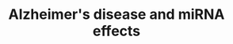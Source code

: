 ---
annotations:
- type: Pathway Ontology
  value: disease pathway
- type: Pathway Ontology
  value: Alzheimer's disease pathway
- type: Disease Ontology
  value: Alzheimer's disease
authors:
- Nsalomonis
- Thomas
- Khanspers
- MaintBot
- AlexanderPico
- Jmelius
- Egonw
- Fehrhart
- Lovnish.thakur
- Susan
- Eweitz
description: 'This pathway displays current genes, proteolytic events and other processes
  associated with the progression of Alzheimer''s disease. Note: mitochondrial associated
  genes Cx I through Cx V are not currently included, as these correspond to over
  a hundred distinct factors. See below source URL for more information.   Proteins
  on this pathway have targeted assays available via the [https://assays.cancer.gov/available_assays?wp_id=WP2059
  CPTAC Assay Portal]'
last-edited: 2021-06-29
organisms:
- Homo sapiens
redirect_from:
- /index.php/Pathway:WP2059
- /instance/WP2059
schema-jsonld:
- '@context': https://schema.org/
  '@id': https://wikipathways.github.io/pathways/WP2059.html
  '@type': Dataset
  creator:
    '@type': Organization
    name: WikiPathways
  description: 'This pathway displays current genes, proteolytic events and other
    processes associated with the progression of Alzheimer''s disease. Note: mitochondrial
    associated genes Cx I through Cx V are not currently included, as these correspond
    to over a hundred distinct factors. See below source URL for more information.   Proteins
    on this pathway have targeted assays available via the [https://assays.cancer.gov/available_assays?wp_id=WP2059
    CPTAC Assay Portal]'
  keywords:
  - CALML5
  - MIR33B
  - MAPT
  - GRIN2B
  - CASP12
  - DVL3
  - TPTEP2-CSNK1E
  - CALML4
  - IP3
  - CACNA1F
  - NCSTN
  - GRIN1
  - MIR3200
  - CALML3
  - PLCB2
  - MIR326
  - PLCB3
  - CSNK2A3
  - MIR124-2
  - BACE1
  - ULK1
  - CDK5R1 / p35
  - Pathway
  - Ca2+
  - APC
  - 'Calcium Signaling '
  - IKBKB
  - TUBA4A
  - INS
  - EIF2AK2
  - CSNK1E
  - CTNNB1
  - MAP2K7
  - MIR598
  - DKK2
  - MIR135A1
  - CSNK2A1
  - MIR495
  - SNCA
  - PSMC2
  - RB1CC1
  - MAP3K5
  - MIR29B1
  - MIR21
  - Induction of Apoptosis
  - PSMB5
  - MIR129-1
  - ARAF
  - NRBF2
  - PSMB6
  - GAPDH
  - MIR9-1
  - MIR377
  - PSMD3
  - WNT7A
  - ITPR2
  - AKT1
  - FRAT2
  - DNA damage
  - ULK2
  - AKT3
  - PSMD7
  - Wnt signaling pathway
  - PSMD8
  - HRAS
  - PSMC4
  - PSEN1
  - MTOR
  - TUBA3C
  - LRP5
  - ADAM10
  - ADAM17
  - MIR181A1
  - PPP3CC
  - NAC fragment
  - Lipid peroxidation
  - KLC4
  - NOS2
  - DVL1
  - MIR410
  - TUBB
  - MAPK10
  - PTGS2
  - NOS1
  - TUBB4B
  - MIR134
  - sAPP beta
  - PSMC3
  - WNT6
  - MIR135A2
  - FZD10
  - MIR138-2
  - MIR708
  - FADD
  - TUBB3
  - PPP3CB
  - GRIN2A
  - PSMB1
  - FZD7
  - MIR671
  - PIK3R3
  - MIR219-2
  - MCU
  - PSMB7
  - PSMB2
  - MIR3176
  - PIK3CB
  - FZD5
  - SEM1
  - MIR22
  - IL1B
  - FZD8
  - FZD2
  - GRIN2C
  - PSMA8
  - TUBA8
  - NFKB1
  - DVL2
  - APOE
  - DDIT3
  - superoxide
  - PSMA5
  - KLC2
  - ATP2A2
  - PSMB4
  - CACNA1D
  - PSMA3
  - CHUK
  - VDAC2
  - PLCB1
  - GNAQ
  - MIR124-3
  - CSNK2B
  - MAPK8
  - CSF1
  - KLC3
  - CDK5
  - Inflammation
  - PSMA7
  - GSK3B
  - MIR9-2
  - PSEN2
  - ATF6
  - PPID
  - MIR181A2
  - MIR181B2
  - MIR381
  - IRS4
  - RTN4
  - TNFRSF1A
  - CHRNA7
  - PSMC5
  - MIR431
  - SLC25A31
  - KIF5B
  - ITPR1
  - MIR887
  - WNT16
  - HSD17B10
  - MIR101
  - MIR769
  - BRAF
  - TUBA3E
  - MIR873
  - Cx II
  - APP
  - IL1A
  - ONOO-
  - TUBA1B
  - MAPK3
  - APH1A
  - PSMC1
  - FZD1
  - MIR181D
  - BECN1
  - 'NO'
  - MAPK9
  - ATG101
  - KLC1
  - WNT2B
  - MIR1285-2
  - KIF5C
  - FZD6
  - MIR329-2
  - PSMB3
  - NOX1
  - MIR218-2
  - KIF5A
  - GRIN2D
  - NAE1
  - MME
  - CASP9
  - MIR375
  - CACNA1C
  - MIR181B1
  - 'APP intracellular '
  - PSMA1
  - ITPR3
  - MIR29A
  - ATG2B
  - MAP2K1
  - ERN1
  - KRAS
  - MIR29C
  - MIR132
  - PLCB4
  - CASP3
  - MIR125A
  - DKK4
  - WNT3
  - PSMD2
  - P3 peptide
  - AMBRA1
  - GPCR
  - ATP2A1
  - FRAT1
  - PIK3C3
  - RYR3
  - MAP2K2
  - TUBB2B
  - PSENEN
  - TUBA3D
  - PPP3R1
  - MIR1307
  - PIK3CA
  - WIPI2
  - SLC25A4
  - ATG14
  - CAPN2
  - FZD3
  - ADRM1
  - PSMD9
  - WNT1
  - TUBAL3
  - WNT4
  - Oxidative Phosphorylation
  - IL6
  - CACNA1S
  - Cx I
  - NRAS
  - APP-C99
  - WNT3A
  - PSMD4
  - APC2
  - LPL
  - sAPP alpha
  - Cx IV
  - APP processing
  - Fe2+
  - CDK5R1 / p25
  - FZD9
  - PPP3R2
  - PSMA4
  - beta-amyloid protein 40
  - PIK3CD
  - ATF4
  - PSMC6
  - PSMA2
  - VDAC3
  - PIK3R2
  - MIR218-1
  - WNT10A
  - PIP3
  - CYBB
  - DKK1
  - BECN2
  - MIR182
  - MIR184
  - MIR127
  - Cx III
  - ATG13
  - APBB1
  - TUBB1
  - RAF1
  - PPP3CA
  - LRP6
  - CSNK1A1L
  - WNT2
  - MIR329-1
  - CSNK1A1
  - MIR138-1
  - MIR433
  - WNT5A
  - Protein oxidation
  - RAGE
  - TUBB8
  - domain
  - APP-C83
  - PSMD13
  - MIR760
  - MIR136
  - CALM2
  - TUBA1C
  - IDE
  - MIR101-1
  - PSMD6
  - beta-amyloid protein 42
  - MIR124-1
  - Hydrogen peroxide
  - MIR95
  - EIF2S1
  - BAD
  - PIK3R1
  - ATP2A3
  - WNT7B
  - AGEs
  - WNT5B
  - MIR10A
  - AKT2
  - MIR34C
  - APAF1
  - APH1B
  - MAPK1
  - CYCS
  - AXIN2
  - Modulation of gene expression
  - CAPN1
  - MIR9-3
  - GPR83
  - CSNK2A2
  - MIR30C2
  - MIR34B
  - WNT11
  - SLC25A6
  - ATG2A
  - CASP7
  - VDAC1
  - PI3P
  - CALM3
  - PSMD12
  - MIR139
  - WIPI1
  - MIR199B
  - CALML6
  - PIK3R4
  - TNF
  - TUBA1A
  - CASP8
  - FAS
  - EIF2AK3
  - AXIN1
  - TRAF2
  - Cu+
  - Apoptosis
  - IRS1
  - MIR129-2
  - PSMA6
  - MIR874
  - INSR
  - NOX4
  - TUBB2A
  - PSMD1
  - p50 ATF6
  - IRS2
  - RTN3
  - BID
  - TUBB6
  - LRP1
  - Cx V
  - MIR125B1
  - PSMD14
  - PPIF
  - MIR323A
  - CALM1
  - FZD4
  - XBP1
  - RELA
  - WNT10B
  - SLC25A5
  - TUBB4A
  - MIR488
  license: CC0
  name: Alzheimer's disease and miRNA effects
seo: CreativeWork
title: Alzheimer's disease and miRNA effects
wpid: WP2059
---